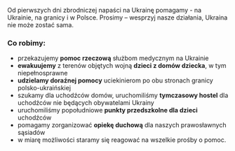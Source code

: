 Od pierwszych dni zbrodniczej napaści na Ukrainę pomagamy - na Ukrainie, na granicy i w
Polsce. Prosimy – wesprzyj nasze działania, Ukraina nie może zostać sama.

### Co robimy:

- przekazujemy **pomoc rzeczową** służbom medycznym na Ukrainie
- **ewakuujemy** z terenów objętych wojną **dzieci z domów dziecka**, w tym niepełnosprawne
- **udzielamy doraźnej pomocy** uciekinierom po obu stronach granicy polsko-ukraińskiej
- szukamy dla uchodźców domów, uruchomiliśmy **tymczasowy hostel** dla uchodźców nie
będących obywatelami Ukrainy
- uruchomiliśmy popołudniowe **punkty przedszkolne dla dzieci** uchodźców
- pomagamy zorganizować **opiekę duchową** dla naszych prawosławnych sąsiadów
- w miarę możliwości staramy się reagować na wszelkie prośby o pomoc.
